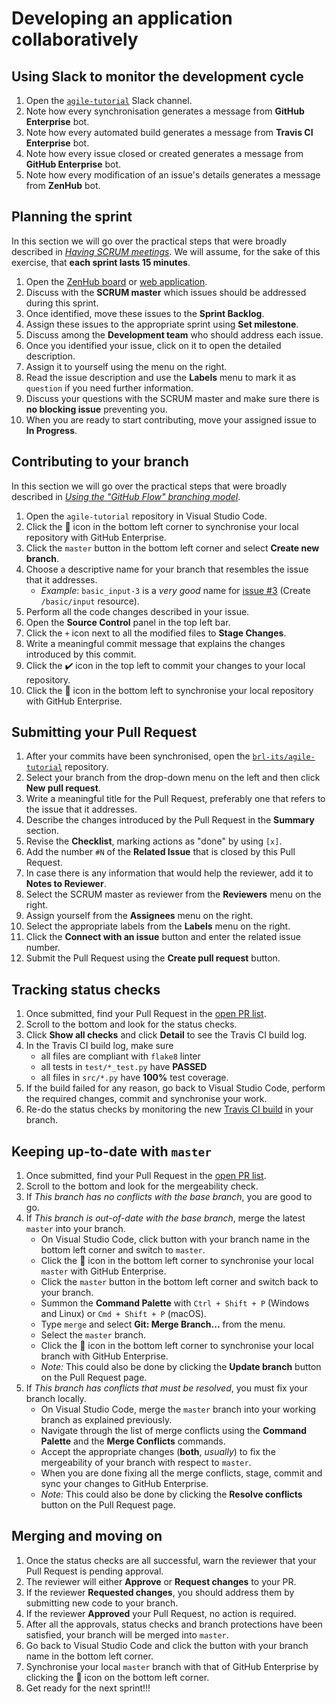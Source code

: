 # Developing an application collaboratively

## Using Slack to monitor the development cycle

1. Open the [`agile-tutorial`](https://ibm-research.slack.com/messages/GF23AGU4A) Slack channel.
1. Note how every synchronisation generates a message from **GitHub Enterprise** bot.
1. Note how every automated build generates a message from **Travis CI Enterprise** bot.
1. Note how every issue closed or created generates a message from **GitHub Enterprise** bot.
1. Note how every modification of an issue's details generates a message from **ZenHub** bot.

## Planning the sprint

In this section we will go over the practical steps that were broadly described in [*Having SCRUM meetings*](2-UNDERSTAND.md#having-scrum-meetings).
We will assume, for the sake of this exercise, that **each sprint lasts 15 minutes**.

1. Open the [ZenHub board](https://github.ibm.com/brl-its/agile-tutorial#zenhub) or [web application](https://zenhub.ibm.com/app/workspaces/agile-tutorial-5c240173b7d41fe10dbe52e6/boards).
1. Discuss with the **SCRUM master** which issues should be addressed during this sprint.
1. Once identified, move these issues to the **Sprint Backlog**.
1. Assign these issues to the appropriate sprint using **Set milestone**.
1. Discuss among the **Development team** who should address each issue.
1. Once you identified your issue, click on it to open the detailed description.
1. Assign it to yourself using the menu on the right.
1. Read the issue description and use the **Labels** menu to mark it as `question` if you need further information.
1. Discuss your questions with the SCRUM master and make sure there is **no blocking issue** preventing you.
1. When you are ready to start contributing, move your assigned issue to **In Progress**.

## Contributing to your branch

In this section we will go over the practical steps that were broadly described in [*Using the "GitHub Flow" branching model*](2-UNDERSTAND.md#using-the-github-flow-branching-model).

1. Open the `agile-tutorial` repository in Visual Studio Code.
1. Click the :arrows_counterclockwise: icon in the bottom left corner to synchronise your local repository with GitHub Enterprise.
1. Click the `master` button in the bottom left corner and select **Create new branch**.
1. Choose a descriptive name for your branch that resembles the issue that it addresses.
    * *Example*: `basic_input-3` is a *very good* name for [issue #3](https://github.ibm.com/brl-its/agile-tutorial/issues/3) (Create `/basic/input` resource).
1. Perform all the code changes described in your issue.
1. Open the **Source Control** panel in the top left bar.
1. Click the `+` icon next to all the modified files to **Stage Changes**.
1. Write a meaningful commit message that explains the changes introduced by this commit.
1. Click the :heavy_check_mark: icon in the top left to commit your changes to your local repository.
1. Click the :arrows_counterclockwise: icon in the bottom left to synchronise your local repository with GitHub Enterprise.

## Submitting your Pull Request

1. After your commits have been synchronised, open the [`brl-its/agile-tutorial`](https://github.ibm.com/brl-its/agile-tutorial) repository.
1. Select your branch from the drop-down menu on the left and then click **New pull request**.
1. Write a meaningful title for the Pull Request, preferably one that refers to the issue that it addresses.
1. Describe the changes introduced by the Pull Request in the **Summary** section.
1. Revise the **Checklist**, marking actions as "done" by using `[x]`.
1. Add the number `#N` of the **Related Issue** that is closed by this Pull Request.
1. In case there is any information that would help the reviewer, add it to **Notes to Reviewer**.
1. Select the SCRUM master as reviewer from the **Reviewers** menu on the right.
1. Assign yourself from the **Assignees** menu on the right.
1. Select the appropriate labels from the **Labels** menu on the right.
1. Click the **Connect with an issue** button and enter the related issue number.
1. Submit the Pull Request using the **Create pull request** button.

## Tracking status checks

1. Once submitted, find your Pull Request in the [open PR list](https://github.ibm.com/brl-its/agile-tutorial/pulls).
1. Scroll to the bottom and look for the status checks.
1. Click **Show all checks** and click **Detail** to see the Travis CI build log.
1. In the Travis CI build log, make sure
    * all files are compliant with `flake8` linter
    * all tests in `test/*_test.py` have **PASSED**
    * all files in `src/*.py` have **100%** test coverage.
1. If the build failed for any reason, go back to Visual Studio Code, perform the required changes, commit and synchronise your work.
1. Re-do the status checks by monitoring the new [Travis CI build](https://travis.ibm.com/brl-its/agile-tutorial/branches) in your branch.

## Keeping up-to-date with `master`

1. Once submitted, find your Pull Request in the [open PR list](https://github.ibm.com/brl-its/agile-tutorial/pulls).
1. Scroll to the bottom and look for the mergeability check.
1. If *This branch has no conflicts with the base branch*, you are good to go.
1. If *This branch is out-of-date with the base branch*, merge the latest `master` into your branch.
    * On Visual Studio Code, click button with your branch name in the bottom left corner and switch to `master`.
    * Click the :arrows_counterclockwise: icon in the bottom left corner to synchronise your local `master` with GitHub Enterprise.
    * Click the `master` button in the bottom left corner and switch back to your branch.
    * Summon the **Command Palette** with `Ctrl + Shift + P` (Windows and Linux) or `Cmd + Shift + P` (macOS).
    * Type `merge` and select **Git: Merge Branch...** from the menu.
    * Select the `master` branch.
    * Click the :arrows_counterclockwise: icon in the bottom left corner to synchronise your local branch with GitHub Enterprise.
    * *Note:* This could also be done by clicking the **Update branch** button on the Pull Request page.
1. If *This branch has conflicts that must be resolved*, you must fix your branch locally.
    * On Visual Studio Code, merge the `master` branch into your working branch as explained previously.
    * Navigate through the list of merge conflicts using the **Command Palette** and the **Merge Conflicts** commands.
    * Accept the appropriate changes (**both**, *usually*) to fix the mergeability of your branch with respect to `master`.
    * When you are done fixing all the merge conflicts, stage, commit and sync your changes to GitHub Enterprise.
    * *Note:* This could also be done by clicking the **Resolve conflicts** button on the Pull Request page.

## Merging and moving on

1. Once the status checks are all successful, warn the reviewer that your Pull Request is pending approval.
1. The reviewer will either **Approve** or **Request changes** to your PR.
1. If the reviewer **Requested changes**, you should address them by submitting new code to your branch.
1. If the reviewer **Approved** your Pull Request, no action is required.
1. After all the approvals, status checks and branch protections have been satisfied, your branch will be merged into `master`.
1. Go back to Visual Studio Code and click the button with your branch name in the bottom left corner.
1. Synchronise your local `master` branch with that of GitHub Enterprise by clicking the :arrows_counterclockwise: icon on the bottom left corner.
1. Get ready for the next sprint!!!
